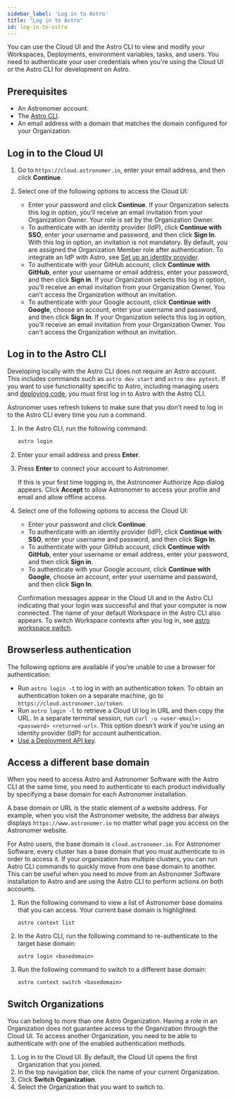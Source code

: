 ```yaml
---
sidebar_label: 'Log in to Astro'
title: "Log in to Astro"
id: log-in-to-astro
---
```


<head>
  <meta name="description" content="Learn how you can use the Cloud user interface (UI) and the Astro command-line interface (CLI) to log in to Astro." />
  <meta name="og:description" content="Learn how you can use the Cloud user interface (UI) and the Astro command-line interface (CLI) to log in to Astro." />
</head>

You can use the Cloud UI and the Astro CLI to view and modify your Workspaces, Deployments, environment variables, tasks, and users. You need to authenticate your user credentials when you're using the Cloud UI or the Astro CLI for development on Astro.

## Prerequisites

- An Astronomer account.
- The [Astro CLI](cli/overview.md).
- An email address with a domain that matches the domain configured for your Organization.

## Log in to the Cloud UI

1. Go to `https://cloud.astronomer.io`, enter your email address, and then click **Continue**.

2. Select one of the following options to access the Cloud UI:

    - Enter your password and click **Continue**. If your Organization selects this log in option, you’ll receive an email invitation from your Organization Owner. Your role is set by the Organization Owner.
    - To authenticate with an identity provider (IdP), click **Continue with SSO**, enter your username and password, and then click **Sign In**.  With this log in option, an invitation is not mandatory. By default, you are assigned the Organization Member role after authentication. To integrate an IdP with Astro, see [Set up an identity provider](configure-idp.md).
    - To authenticate with your GitHub account, click **Continue with GitHub**, enter your username or email address, enter your password, and then click **Sign in**. If your Organization selects this log in option, you’ll receive an email invitation from your Organization Owner. You can't access the Organization without an invitation.
    - To authenticate with your Google account, click **Continue with Google**, choose an account, enter your username and password, and then click **Sign In**. If your Organization selects this log in option, you’ll receive an email invitation from your Organization Owner. You can't access the Organization without an invitation.

## Log in to the Astro CLI

Developing locally with the Astro CLI does not require an Astro account. This includes commands such as `astro dev start` and `astro dev pytest`. If you want to use functionality specific to Astro, including managing users and [deploying code](deploy-code.md), you must first log in to Astro with the Astro CLI.

Astronomer uses refresh tokens to make sure that you don’t need to log in to the Astro CLI every time you run a command.

1. In the Astro CLI, run the following command:

    ```sh
    astro login
    ```
2. Enter your email address and press **Enter**.

3. Press **Enter** to connect your account to Astronomer.

    If this is your first time logging in, the Astronomer Authorize App dialog appears. Click **Accept** to allow Astronomer to access your profile and email and allow offline access.

 4. Select one of the following options to access the Cloud UI:

    - Enter your password and click **Continue**.
    - To authenticate with an identity provider (IdP), click **Continue with SSO**, enter your username and password, and then click **Sign In**.
    - To authenticate with your GitHub account, click **Continue with GitHub**, enter your username or email address, enter your password, and then click **Sign in**.
    - To authenticate with your Google account, click **Continue with Google**, choose an account, enter your username and password, and then click **Sign In**.

    Confirmation messages appear in the Cloud UI and in the Astro CLI indicating that your login was successful and that your computer is now connected. The name of your default Workspace in the Astro CLI also appears. To switch Workspace contexts after you log in, see [astro workspace switch](https://docs.astronomer.io/astro/cli/astro-workspace-switch).

## Browserless authentication

The following options are available if you're unable to use a browser for authentication:

- Run `astro login -t` to log in with an authentication token. To obtain an authentication token on a separate machine, go to `https://cloud.astronomer.io/token`.
- Run `astro login -l` to retrieve a Cloud UI log in URL and then copy the URL. In a separate terminal session, run `curl -u <user-email>:<password> <returned-url>`. This option doesn't work if you're using an identity provider (IdP) for account authentication.
- [Use a Deployment API key](api-keys.md#using-deployment-api-keys).

## Access a different base domain

When you need to access Astro and Astronomer Software with the Astro CLI at the same time, you need to authenticate to each product individually by specifying a base domain for each Astronomer installation.

A base domain or URL is the static element of a website address. For example, when you visit the Astronomer website, the address bar always displays `https://www.astronomer.io` no matter what page you access on the Astronomer website.

For Astro users, the base domain is `cloud.astronomer.io`. For Astronomer Software, every cluster has a base domain that you must authenticate to in order to access it. If your organization has multiple clusters, you can run Astro CLI commands to quickly move from one base domain to another. This can be useful when you need to move from an Astronomer Software installation to Astro and are using the Astro CLI to perform actions on both accounts.

1. Run the following command to view a list of Astronomer base domains that you can access. Your current base domain is highlighted.

    ```
    astro context list
    ```
2. In the Astro CLI, run the following command to re-authenticate to the target base domain:

    ```
    astro login <basedomain>
    ```
3. Run the following command to switch to a different base domain:

    ```
    astro context switch <basedomain>
    ```

## Switch Organizations

You can belong to more than one Astro Organization. Having a role in an Organization does not guarantee access to the Organization through the Cloud UI. To access another Organization, you need to be able to authenticate with one of the enabled authentication methods.

1. Log in to the Cloud UI. By default, the Cloud UI opens the first Organization that you joined.
2. In the top navigation bar, click the name of your current Organization.
3. Click **Switch Organization**.
4. Select the Organization that you want to switch to.
